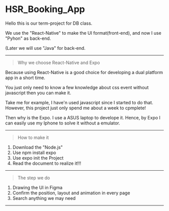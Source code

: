 ﻿# HSR_Booking_App

Hello this is our term-project for DB class.

We use the "React-Native" to make the UI format(front-end), and now I use "Pyhon" as back-end.

(Later we will use "Java" for back-end.

---
>Why we choose React-Native and Expo

Because using React-Native is a good choice for developing a dual platform app in a short time.

You just only need to know a few knowledge about css event without javascript then you can make it.


Take me for example, 
I have'n used javascript since I started to do that. 
However, this project just only spend me about a week to cpmplete!

Then why is the Expo.
I use a ASUS laptop to develope it. Hence, by Expo I can easily use my Iphone to solve it without a emulator.

---
>How to make it

1. Download the "Node.js"
2. Use npm install expo
3. Use expo init the Project
4. Read the document to realize it!!!

---
>The step we do

1. Drawing the UI in Figma
2. Confirm the position, layout and animation in every page
3. Search anything we may need

---
>
